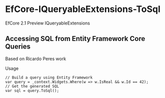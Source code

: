 # EfCore-IQueryableExtensions-ToSql
EfCore 2.1 Preview IQueryableExtensions

## Accessing SQL from Entity Framework Core Queries

Based on Ricardo Peres work

Usage
```
// Build a query using Entity Framework
var query = _context.Widgets.Where(w => w.IsReal && w.Id == 42);  
// Get the generated SQL
var sql = query.ToSql();
```